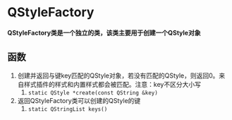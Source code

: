 # QStyleFactory

**QStyleFactory类是一个独立的类，该类主要用于创建一个QStyle对象**


## 函数

1. 创建并返回与键key匹配的QStyle对象，若没有匹配的QStyle，则返回0。来自样式插件的样式和内置样式都会被匹配。注意：key不区分大小写
   1. `static QStyle *create(const QString &key)`
2. 返回QStyleFactory类可以创建的QStyle的键
   1. `static QStringList keys()`
